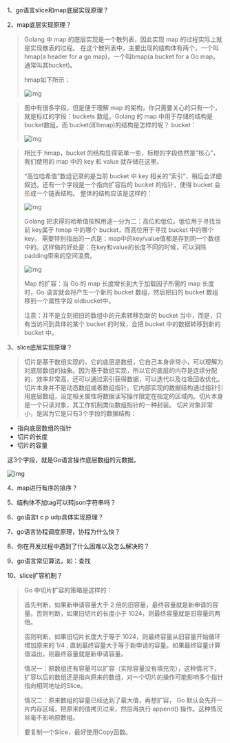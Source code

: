1、go语言slice和map底层实现原理？

2、map底层实现原理？

> Golang 中 map 的底层实现是一个散列表，因此实现 map 的过程实际上就是实现散表的过程。
> 在这个散列表中，主要出现的结构体有两个，一个叫hmap(a header for a go map)，一个叫bmap(a bucket for a Go map，通常叫其bucket)。
>
> hmap如下所示：
>
> ![img](http://www.topgoer.cn/uploads/blog/202104/attach_16778bb1faac1ea3.png)



> 图中有很多字段，但是便于理解 map 的架构，你只需要关心的只有一个，就是标红的字段：buckets 数组。Golang 的 map 中用于存储的结构是 bucket数组。而 bucket(即bmap)的结构是怎样的呢？
> bucket：
>
> ![img](http://www.topgoer.cn/uploads/blog/202104/attach_16778bb53eb6d643.png)

> 相比于 hmap，bucket 的结构显得简单一些，标橙的字段依然是“核心”，我们使用的 map 中的 key 和 value 就存储在这里。
>
> “高位哈希值”数组记录的是当前 bucket 中 key 相关的”索引”，稍后会详细叙述。还有一个字段是一个指向扩容后的 bucket 的指针，使得 bucket 会形成一个链表结构。
> 整体的结构应该是这样的：
>
> ![img](http://www.topgoer.cn/uploads/blog/202104/attach_16778bbcf3d8904e.png)
>
> Golang 把求得的哈希值按照用途一分为二：高位和低位。低位用于寻找当前 key属于 hmap 中的哪个 bucket，而高位用于寻找 bucket 中的哪个 key。
> 需要特别指出的一点是：map中的key/value值都是存到同一个数组中的。这样做的好处是：在key和value的长度不同的时候，可以消除padding带来的空间浪费。
>
> ![img](http://www.topgoer.cn/uploads/blog/202104/attach_16778bc2077dd9d7.png)
>
> Map 的扩容：当 Go 的 map 长度增长到大于加载因子所需的 map 长度时，Go 语言就会将产生一个新的 bucket 数组，然后把旧的 bucket 数组移到一个属性字段 oldbucket中。
>
> 注意：并不是立刻把旧的数组中的元素转移到新的 bucket 当中，而是，只有当访问到具体的某个 bucket 的时候，会把 bucket 中的数据转移到新的 bucket 中。

3、slice底层实现原理？

> 切片是基于数组实现的，它的底层是数组，它自己本身非常小，可以理解为对底层数组的抽象。因为基于数组实现，所以它的底层的内存是连续分配的，效率非常高，还可以通过索引获得数据，可以迭代以及垃圾回收优化。
> 切片本身并不是动态数组或者数组指针。它内部实现的数据结构通过指针引用底层数组，设定相关属性将数据读写操作限定在指定的区域内。切片本身是一个只读对象，其工作机制类似数组指针的一种封装。
> 切片对象非常小，是因为它是只有3个字段的数据结构：

- 指向底层数组的指针
- 切片的长度
- 切片的容量

这3个字段，就是Go语言操作底层数组的元数据。

![img](http://www.topgoer.cn/uploads/blog/202104/attach_16778ba69a10ebd8.png)

4、map进行有序的排序？

5、结构体不加tag可以转json字符串吗？

6、go语言t c p udp具体实现原理？

7、go语言协程调度原理，协程为什么快？

8、你在开发过程中遇到了什么困难以及怎么解决的？

9、go语言常见算法，如：查找

10、slice扩容机制？

> Go 中切片扩容的策略是这样的：
>
> 首先判断，如果新申请容量大于 2 倍的旧容量，最终容量就是新申请的容量。否则判断，如果旧切片的长度小于 1024，则最终容量就是旧容量的两倍。
>
> 否则判断，如果旧切片长度大于等于 1024，则最终容量从旧容量开始循环增加原来的 1/4 , 直到最终容量大于等于新申请的容量。如果最终容量计算值溢出，则最终容量就是新申请容量。
>
> 情况一：原数组还有容量可以扩容（实际容量没有填充完），这种情况下，扩容以后的数组还是指向原来的数组，对一个切片的操作可能影响多个指针指向相同地址的Slice。
>
> 情况二：原来数组的容量已经达到了最大值，再想扩容， Go 默认会先开一片内存区域，把原来的值拷贝过来，然后再执行 append() 操作。这种情况丝毫不影响原数组。
>
> 要复制一个Slice，最好使用Copy函数。


